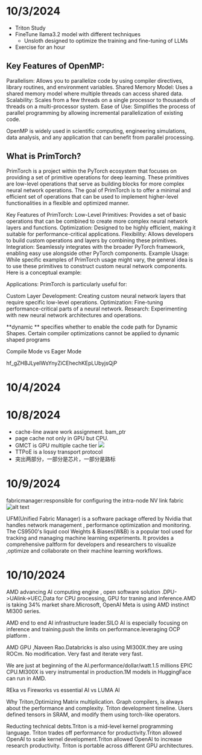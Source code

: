 # 10/3/2024

* Triton Study
* FineTune llama3.2 model with different techniques
  * Unsloth designed to optimize the training and fine-tuning of LLMs
* Exercise for an hour

## Key Features of OpenMP:

Parallelism: Allows you to parallelize code by using compiler directives, library routines, and environment variables.
Shared Memory Model: Uses a shared memory model where multiple threads can access shared data.
Scalability: Scales from a few threads on a single processor to thousands of threads on a multi-processor system.
Ease of Use: Simplifies the process of parallel programming by allowing incremental parallelization of existing code.

OpenMP is widely used in scientific computing, engineering simulations, data analysis, and any application that can benefit from parallel processing.

## What is PrimTorch?

PrimTorch is a project within the PyTorch ecosystem that focuses on providing a set of primitive operations for deep learning. These primitives are low-level operations
that serve as building blocks for more complex neural network operations. The goal of PrimTorch is to offer a minimal and efficient set of operations that can be used
to implement higher-level functionalities in a flexible and optimized manner.

Key Features of PrimTorch:
Low-Level Primitives: Provides a set of basic operations that can be combined to create more complex neural network layers and functions.
Optimization: Designed to be highly efficient, making it suitable for performance-critical applications.
Flexibility: Allows developers to build custom operations and layers by combining these primitives.
Integration: Seamlessly integrates with the broader PyTorch framework, enabling easy use alongside other PyTorch components.
Example Usage:
While specific examples of PrimTorch usage might vary, the general idea is to use these primitives to construct custom neural network components. Here is a conceptual example:

Applications:
PrimTorch is particularly useful for:

Custom Layer Development: Creating custom neural network layers that require specific low-level operations.
Optimization: Fine-tuning performance-critical parts of a neural network.
Research: Experimenting with new neural network architectures and operations.

**dynamic ** specifies whether to enable the code path for Dynamic Shapes. Certain compiler optimizations cannot be applied to dynamic shaped programs

Compile Mode vs Eager Mode

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

# 10/4/2024

# 10/8/2024

* cache-line aware work assignment. bam_ptr
* page cache not only in GPU but CPU.
* GMCT is GPU multiple cache tier
  ![](assets/20241008_150016_image.png)
* TTPoE is a lossy transport protocol
* 突出两部分，一部分是芯片，一部分是路标

# 10/9/2024
fabricmanager:responsible for configuring the intra-node NV link fabric
![alt text](image.png)

UFM(Unified Fabric Manager) is a software package offered by Nvidia that handles network management , performance optimization and monitoring. The CS9500's liquid cool
Weights & Biases(W&B) is a popular tool used for tracking and managing machine learning experiments. It provides a comprehensive paltform for developers and researchers
to visualize ,optimize and collaborate on their machine learning workflows.

# 10/10/2024
AMD advancing AI 
computing engine , open software solution .DPU->UAlink->UEC,Data for CPU processing, GPU for traning and inference.AMD is taking 34% market share.Microsoft, OpenAI Meta is using AMD instinct MI300 series.

AMD end to end AI infrastructure leader.SILO AI is especially focusing on inference and training.push the limits on performance.leveraging OCP platform .

AMD GPU ,Naveen Rao.Databricks is also using MI300X.they are using ROCm. No modification. Very fast and iterate very fast.

We are just at beginning of the AI.performance/dollar/watt.1.5 millions EPIC CPU.MI300X is very instrumental in production.1M models in HuggingFace can run in AMD. 

REka vs Fireworks vs essential AI vs LUMA AI

Why Triton,Optimizing Matrix multiplication.
Graph compilers, is always about the performance and complexity. Triton development timeline.
Users defined tensors in SRAM, and modify them using torch-like operators.

Reducting technical debts.Triton is a mid-level kernel programming language. Triton trades off performance for productivity.Triton allowed OpenAI to scale kernel development.Triton allowed OpenAI to increase research productivity. Triton is portable across different GPU architectures.
